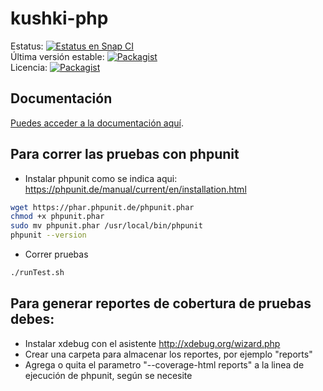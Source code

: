 # kushki-php

Estatus: [![Estatus en Snap CI](https://img.shields.io/snap-ci/Kushki/kushki-php/master.svg?maxAge=2592000)](https://snap-ci.com/Kushki/kushki-php)  
Última versión estable: [![Packagist](https://img.shields.io/packagist/v/kushki/kushki-php.svg?maxAge=2592000)](https://packagist.org/packages/kushki/kushki-php)  
Licencia: [![Packagist](https://img.shields.io/packagist/l/kushki/kushki-php.svg?maxAge=2592000)](https://github.com/Kushki/kushki-php/blob/master/LICENSE.txt)

## Documentación

[Puedes acceder a la documentación aquí](https://demo.kushkipagos.com/docs/php).

## Para correr las pruebas con phpunit

- Instalar phpunit como se indica aqui: https://phpunit.de/manual/current/en/installation.html

```sh
wget https://phar.phpunit.de/phpunit.phar
chmod +x phpunit.phar
sudo mv phpunit.phar /usr/local/bin/phpunit
phpunit --version
```

- Correr pruebas

```sh
./runTest.sh
```

## Para generar reportes de cobertura de pruebas debes:

- Instalar xdebug con el asistente http://xdebug.org/wizard.php
- Crear una carpeta para almacenar los reportes, por ejemplo "reports"
- Agrega o quita el parametro "--coverage-html reports" a la linea de ejecución de phpunit, según se necesite
